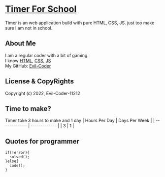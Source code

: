 # [Timer For School](https://evil-coder-11212.github.io/Timer/)

Timer is an web application build with pure HTML, CSS, JS. just too make sure I am not in school.

## About Me

I am a regular coder with a bit of gaming.<br/>
I know [HTML](https://en.wikipedia.org/wiki/HTML), [CSS](https://en.wikipedia.org/wiki/CSS), [JS](https://en.wikipedia.org/wiki/JS)<br/>
My GitHub: [Evil-Coder](https://github.com/Evil-Coder-11212)

## License & CopyRights

Copyright (c) 2022, Evil-Coder-11212<br/>

## Time to make?

Timer toke 3 hours to make and 1 day
| Hours Per Day | Days Per Week |
| ------------- | ------------- |
| 3 | 1 |

## Quotes for programmer

```
if(!error){
  solved();
}else{
  code();
}
```
